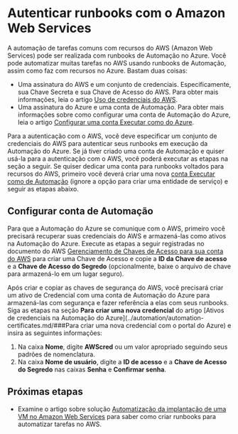 <properties
   pageTitle="Configurar a Autenticação com o Amazon Web Services | Microsoft Azure"
   description="Este artigo descreve como criar e validar uma credencial do AWS para runbooks na Automação do Azure que gerenciam recursos do AWS."
   services="automation"
   documentationCenter=""
   authors="mgoedtel"
   manager="jwhit"
   editor="tysonn"/>
<tags
   ms.service="automation"
   ms.workload="tbd"
   ms.tgt_pltfrm="na"
   ms.devlang="na"
   ms.topic="get-started-article"
   ms.date="04/08/2016"
   ms.author="magoedte"/>

# Autenticar runbooks com o Amazon Web Services
A automação de tarefas comuns com recursos do AWS (Amazon Web Services) pode ser realizada com runbooks de Automação no Azure. Você pode automatizar muitas tarefas no AWS usando runbooks de Automação, assim como faz com recursos no Azure. Bastam duas coisas:

* Uma assinatura do AWS e um conjunto de credenciais. Especificamente, sua Chave Secreta e sua Chave de Acesso do AWS. Para obter mais informações, leia o artigo [Uso de credenciais do AWS](http://docs.aws.amazon.com/powershell/latest/userguide/specifying-your-aws-credentials.html).
* Uma assinatura do Azure e uma conta de Automação. Para obter mais informações sobre como configurar uma conta de Automação do Azure, leia o artigo [Configurar uma conta Executar como do Azure](../automation/automation-sec-configure-azure-runas-account.md).  

Para a autenticação com o AWS, você deve especificar um conjunto de credenciais do AWS para autenticar seus runbooks em execução da Automação do Azure. Se já tiver criado uma conta de Automação e quiser usá-la para a autenticação com o AWS, você poderá executar as etapas na seção a seguir. Se quiser dedicar uma conta para runbooks voltados para recursos do AWS, primeiro você deverá criar uma nova [conta Executar como de Automação](../automation/automation-sec-configure-azure-runas-account) (ignore a opção para criar uma entidade de serviço) e seguir as etapas abaixo.

## Configurar conta de Automação
Para que a Automação do Azure se comunique com o AWS, primeiro você precisará recuperar suas credenciais do AWS e armazená-las como ativos na Automação do Azure. Execute as etapas a seguir registradas no documento do AWS [Gerenciamento de Chaves de Acesso para sua conta do AWS](http://docs.aws.amazon.com/general/latest/gr/managing-aws-access-keys.html) para criar uma Chave de Acesso e copie a **ID da Chave de acesso** e a **Chave de Acesso do Segredo** (opcionalmente, baixe o arquivo de chave para armazená-lo em um lugar seguro).

Após criar e copiar as chaves de segurança do AWS, você precisará criar um ativo de Credencial com uma conta de Automação do Azure para armazená-las com segurança e fazer referência a elas com seus runbooks. Siga as etapas na seção **Para criar uma nova credencial** do artigo [Ativos de credenciais na Automação do Azure](../automation/automation-certificates.md/###Para criar uma nova credencial com o portal do Azure) e insira as seguintes informações:

1. Na caixa **Nome**, digite **AWScred** ou um valor apropriado seguindo seus padrões de nomenclatura.  
2. Na caixa **Nome de usuário**, digite a **ID de acesso** e a **Chave de Acesso do Segredo** nas caixas **Senha** e **Confirmar senha**.   

## Próximas etapas

- Examine o artigo sobre solução [Automatização da implantação de uma VM no Amazon Web Services](../automation/automation-scenario-aws-deployment.md) para saber como criar runbooks para automatizar tarefas no AWS.

<!---HONumber=AcomDC_0413_2016-->